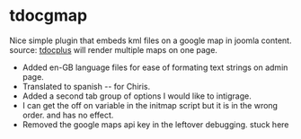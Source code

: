# tdocgmap
Nice simple plugin that embeds kml files on a google map in joomla content.
source: [tdocplus](http://tdocplus.co.uk/0a_Empty400/kml-map)
will render multiple maps on one page. 

- Added en-GB language files for ease of formating text strings on admin page. 
- Translated  to spanish -- for Chiris. 
- Added a second tab group of options I would like to intigrage. 
- I can get the off on variable in the initmap script but it is in the wrong order. and has no effect.
- Removed the google maps api key in the leftover debugging. 
stuck here 
